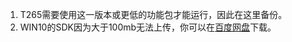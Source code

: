 1. T265需要使用这一版本或更低的功能包才能运行，因此在这里备份。
2. WIN10的SDK因为大于100mb无法上传，你可以在[百度网盘](https://pan.baidu.com/s/1S-j8PGli_TeoFeBEW35p_A?pwd=srm1)下载。
